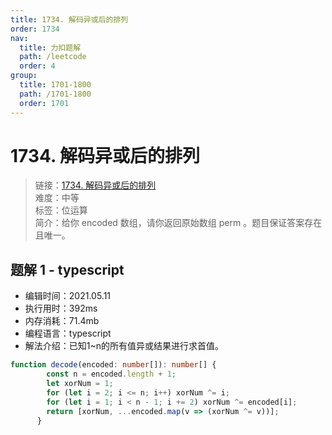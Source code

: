 ```yaml
---
title: 1734. 解码异或后的排列
order: 1734
nav:
  title: 力扣题解
  path: /leetcode
  order: 4
group:
  title: 1701-1800
  path: /1701-1800
  order: 1701
---
```


# 1734. 解码异或后的排列
    
> 链接：[1734. 解码异或后的排列](https://leetcode-cn.com/problems/decode-xored-permutation/)  
> 难度：中等  
> 标签：位运算  
> 简介：给你 encoded 数组，请你返回原始数组 perm 。题目保证答案存在且唯一。
      
## 题解 1 - typescript
- 编辑时间：2021.05.11
- 执行用时：392ms
- 内存消耗：71.4mb
- 编程语言：typescript
- 解法介绍：已知1~n的所有值异或结果进行求首值。
```typescript
function decode(encoded: number[]): number[] {
        const n = encoded.length + 1;
        let xorNum = 1;
        for (let i = 2; i <= n; i++) xorNum ^= i;
        for (let i = 1; i < n - 1; i += 2) xorNum ^= encoded[i];
        return [xorNum, ...encoded.map(v => (xorNum ^= v))];
      }
```

      